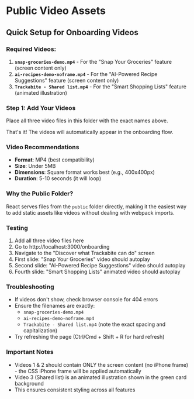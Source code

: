 # Public Video Assets

## Quick Setup for Onboarding Videos

### Required Videos:
1. **`snap-groceries-demo.mp4`** - For the "Snap Your Groceries" feature (screen content only)
2. **`ai-recipes-demo-noframe.mp4`** - For the "AI-Powered Recipe Suggestions" feature (screen content only)
3. **`Trackabite - Shared list.mp4`** - For the "Smart Shopping Lists" feature (animated illustration)

### Step 1: Add Your Videos
Place all three video files in this folder with the exact names above.

That's it! The videos will automatically appear in the onboarding flow.

### Video Recommendations
- **Format**: MP4 (best compatibility)
- **Size**: Under 5MB
- **Dimensions**: Square format works best (e.g., 400x400px)
- **Duration**: 5-10 seconds (it will loop)

### Why the Public Folder?
React serves files from the `public` folder directly, making it the easiest way to add static assets like videos without dealing with webpack imports.

### Testing
1. Add all three video files here
2. Go to http://localhost:3000/onboarding
3. Navigate to the "Discover what Trackabite can do" screen
4. First slide: "Snap Your Groceries" video should autoplay
5. Second slide: "AI-Powered Recipe Suggestions" video should autoplay
6. Fourth slide: "Smart Shopping Lists" animated video should autoplay

### Troubleshooting
- If videos don't show, check browser console for 404 errors
- Ensure the filenames are exactly:
  - `snap-groceries-demo.mp4`
  - `ai-recipes-demo-noframe.mp4`
  - `Trackabite - Shared list.mp4` (note the exact spacing and capitalization)
- Try refreshing the page (Ctrl/Cmd + Shift + R for hard refresh)

### Important Notes
- Videos 1 & 2 should contain ONLY the screen content (no iPhone frame) - the CSS iPhone frame will be applied automatically
- Video 3 (Shared list) is an animated illustration shown in the green card background
- This ensures consistent styling across all features